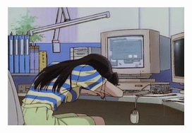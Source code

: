 <div align="center" style="display:block; margin: 0 auto;">
  <img src="giphy.webp" alt="Computer GIF">
</div>
